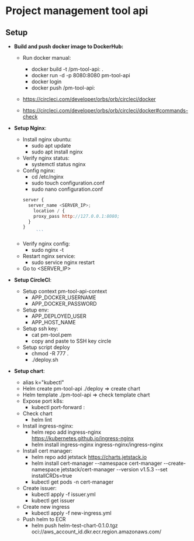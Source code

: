 # Project management tool api

## Setup

- **Build and push docker image to DockerHub:**

  - Run docker manual:

    - docker build -t <username>/pm-tool-api:<version> .
    - docker run -d -p 8080:8080 pm-tool-api
    - docker login
    - docker push <username>/pm-tool-api:<version>

  - https://circleci.com/developer/orbs/orb/circleci/docker
  - https://circleci.com/developer/orbs/orb/circleci/docker#commands-check

- **Setup Nginx**:

  - Install nginx ubuntu:
    - sudo apt update
    - sudo apt install nginx
  - Verify nginx status:
    - systemctl status nginx
  - Config nginx:
    - cd /etc/nginx
    - sudo touch configuration.conf
    - sudo nano configuration.conf
    ````js
    server {
      server_name <SERVER_IP>;
        location / {
        proxy_pass http://127.0.0.1:8080;
      }
    }
         ```
    ````
  - Verify nginx config:
    - sudo nginx -t
  - Restart nginx service:
    - sudo service nginx restart
  - Go to <SERVER_IP>

- **Setup CircleCI**:

  - Setup context pm-tool-api-context
    - APP_DOCKER_USERNAME
    - APP_DOCKER_PASSWORD
  - Setup env:
    - APP_DEPLOYED_USER
    - APP_HOST_NAME
  - Setup ssh key:
    - cat pm-tool.pem
    - copy and paste to SSH key circle
  - Setup script deploy
    - chmod -R 777 .
    - ./deploy.sh

- **Setup chart**:
  - alias k="kubectl"
  - Helm create pm-tool-api ./deploy => create chart
  - Helm template ./pm-tool-api => check template chart
  - Expose port k8s:
    - kubectl port-forward <pod-name> <locahost-port>:<pod-port>
  - Check chart
    - helm lint <path>
  - Install ingress-nginx:
    - helm repo add ingress-nginx https://kubernetes.github.io/ingress-nginx
    - helm install ingress-nginx ingress-nginx/ingress-nginx
  - Install cert manager:
    - helm repo add jetstack https://charts.jetstack.io
    - helm install cert-manager --namespace cert-manager --create-namespace jetstack/cert-manager --version v1.5.3 --set installCRDs=true
    - kubectl get pods -n cert-manager
  - Create issuer:
    - kubectl apply -f issuer.yml
    - kubectl get issuer
  - Create new ingress
    - kubectl apply -f new-ingress.yml
  - Push helm to ECR
    - helm push helm-test-chart-0.1.0.tgz oci://aws_account_id.dkr.ecr.region.amazonaws.com/
